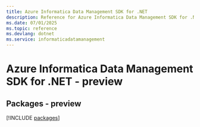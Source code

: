 ```yaml
---
title: Azure Informatica Data Management SDK for .NET
description: Reference for Azure Informatica Data Management SDK for .NET
ms.date: 07/01/2025
ms.topic: reference
ms.devlang: dotnet
ms.service: informaticadatamanagement
---
```

# Azure Informatica Data Management SDK for .NET - preview
## Packages - preview
[!INCLUDE [packages](informatica-data-management-index.md)]